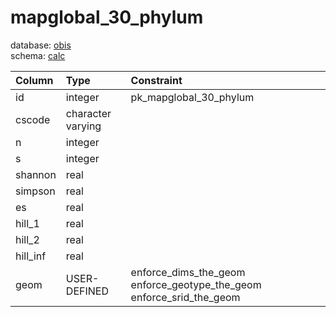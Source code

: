 # mapglobal_30_phylum
database: [obis](../)  
schema: [calc](calc)  

|Column|Type|Constraint|
|:---|:---|:---|
|id|integer|pk_mapglobal_30_phylum |
|cscode|character varying||
|n|integer||
|s|integer||
|shannon|real||
|simpson|real||
|es|real||
|hill_1|real||
|hill_2|real||
|hill_inf|real||
|geom|USER-DEFINED|enforce_dims_the_geom enforce_geotype_the_geom enforce_srid_the_geom |
